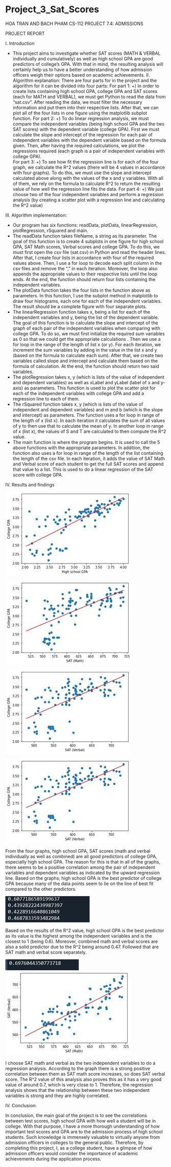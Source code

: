 # Project_3_Sat_Scores

HOA TRAN AND BACH PHAM 
CS-112
PROJECT 7.4: ADMISSIONS

PROJECT REPORT 

I.	Introduction 
- This project aims to investigate whether SAT scores (MATH & VERBAL individually and cumulatively) as well as high school GPA are good predictors of college’s GPA. With that in mind, the resulting analysis will certainly help us to have a better understanding of how admission officers  weigh their options based on academic achievements. 
II.	Algorithm explanation: 
There are four parts for in the project and the algorithm for it can be divided into four parts:
For part 1: 
+) In order to create  lists containing high school GPA, college GPA and SAT scores (each for MATH and VERBAL), we must get Python to read the data from “sat.csv”. After reading the data, we must filter the necessary information and put them into their respective lists. After that, we can plot all of the four lists in one figure using the matplotlib subplot  function.
 For part 2: 
+) To do linear regression analysis, we must compare the independent variables (being high school GPA and the two SAT scores) with the dependent variable (college GPA). 
First we must calculate the slope and intercept of the regression for each pair of independent variables with the dependent variable based on the formula given. Then, after having the required calculations, we plot the regressions required (each graph is a pair of independent variables with college GPA).  
For part 3: 
+) To see how fit the regression line is for each of the four graph, we calculate the R^2 values (there will be 4 values in accordance with four graphs). To do this, we must use the slope and intercept calculated above along with the values of the x and y variables. With all of them, we rely on the formula to calculate R^2 to return the resulting value of how well the regression line fits the data. 
For part 4: 
+) We just choose two of the four independent variables and perform a regression analysis (by creating a scatter plot with a regression line and calculating the R^2 value)

III.	Algorithm implementation: 
-	Our program has six functions: readData, plotData, linearRegression, plotRegression, rSquared and main.
-	The readData function takes fileName, a string as its parameter. The goal of this function is to create 4 subplots in one figure for high school GPA, SAT Math scores, Verbal scores and college GPA. To do this, we must first open the csv file (sat.csv) in Python and read the header lines. After that, I create four lists in accordance with four of the required values above. Then, I use a for loop to decode each split column in the csv files and remove the “,” in each iteration. Moreover, the loop also appends the appropriate values to their respective lists until the loop ends. At the end, the function should return four lists containing the independent variables. 
-	The plotData function takes the four lists in the function above as parameters. In this function, I use the subplot method in matplotlib to draw four histograms, each one for each of the independent variables. The result should be a complete figure with four separate plots. 
-	The linearRegression function takes x, being a list for each of the independent variables and y, being the list of the dependent variable. The goal of this function is to calculate the slope and intercept of the graph of  each pair of the independent variables when comparing with college GPA.  To do so, we must first initialize the required sum variables as 0  so that we could get the appropriate calculations . Then we use a for loop in the range of the length of list x (or y). For each iteration, we increment the sum variables by adding in the value in the list x and y (based on the formula to calculate each sum). After that, we create two variables called slope and intercept and calculate them based on the formula of calculation. At the end, the function should return two said variables. 
-	The plotRegression takes x, y (which is lists of the value of independent and dependent variables) as well as xLabel and yLabel (label of x and y-axis) as parameters. This function is used to plot the scatter plot for each of the independent variables with college GPA and add a regression line to each of them. 
-	The rSquared function takes x, y (which is lists of the value of independent and dependent variables) and m and b (which is the slope and intercept) as parameters. The function uses a for loop in range of the length of x (list x). In each iteration it calculates the sum of all values of y to then use that to calculate the mean of y. In another loop in range of x (list x), the values of S and T are calculated to then compute the R^2 value. 
-	The main function is where the program begins. It is used to call the 5 above functions with the appropriate parameters. In addition, the function also uses a for loop in range of the length of the list containing the length of the csv file. In each iteration, it adds the value of SAT Math and Verbal score of each student to get the full SAT scores and append that value to a list. This is used to do a linear regression of the SAT score with college GPA. 

IV. Results and findings
 
![alt text](https://github.com/HoaTran2003/Project_3_Sat_Scores/blob/main/GPA.jpg)

![](https://github.com/HoaTran2003/Project_3_Sat_Scores/blob/main/MATH.jpg)

![](https://github.com/HoaTran2003/Project_3_Sat_Scores/blob/main/VERBAL.jpg)

![](https://github.com/HoaTran2003/Project_3_Sat_Scores/blob/main/VERBAL.jpg)

From the four graphs, high school GPA, SAT scores (math and verbal individually as well as combined) are all good predictors of college GPA, especially high school GPA. The reason for this is that in all of the graphs, there seems to be  a positive correlation among the pair of independent variables and dependent variables as indicated by the upward regression line. 
Based on the graphs, high school GPA is the best predictor of college GPA because many of the data points seem to lie on the line of best fit compared to the other predictors. 

![](https://github.com/HoaTran2003/Project_3_Sat_Scores/blob/main/RES1.jpg)
 
Based on the results of the R^2 value, high school GPA is the best predictor as its value is the highest among the independent variables and is the closest to 1 (being 0.6). Moreover, combined math and verbal scores are also a solid predictor due to the R^2 being around 0.47. Followed that are SAT math and verbal score separately. 

 ![](https://github.com/HoaTran2003/Project_3_Sat_Scores/blob/main/RES2.jpg)
 ![](https://github.com/HoaTran2003/Project_3_Sat_Scores/blob/main/MATH_N.jpg)

I choose SAT math and verbal as the two independent variables to do a regression analysis. According to the graph there is a strong positive correlation between them as SAT math score increases, so does SAT verbal score. The R^2 value of this analysis also proves this as it has a very good value of around 0.7, which is very close to 1. Therefore, the regression analysis shows that the relationship between these two independent variables is strong and they are highly correlated. 

IV. Conclusion: 

In conclusion, the main goal of the project is to see the correlations between test scores, high school GPA with how well a student will be in college. With that purpose, I have a more thorough understanding of how important test scores and GPA are to the admission process of high school students. Such knowledge is immensely valuable to virtually anyone from admission officers in colleges to the general public. Therefore, by completing this project, I, as a college student, have a glimpse of how admission officers would consider the importance of academic achievements during the application process. 

